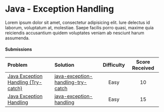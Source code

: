 # Java - Exception Handling
Lorem ipsum dolor sit amet, consectetur adipisicing elit. Iure delectus id laborum, voluptatum at, molestiae. Saepe facilis porro quasi, maxime quia reiciendis accusantium quidem voluptates veniam ab nesciunt harum assumenda.

#### Submissions
| Problem | Solution | Difficulty | Score Received |
| :--- | :--- | :---: | :---: |
| [Java Exception Handling (Try-catch)](https://www.hackerrank.com/challenges/java-exception-handling-try-catch) | [java-exception-handling-try-catch](java-exception-handling-try-catch/Solution.java) | Easy | 10 |
| [Java Exception Handling](https://www.hackerrank.com/challenges/java-exception-handling) | [java-exception-handling](java-exception-handling/Solution.java) | Easy | 15 |